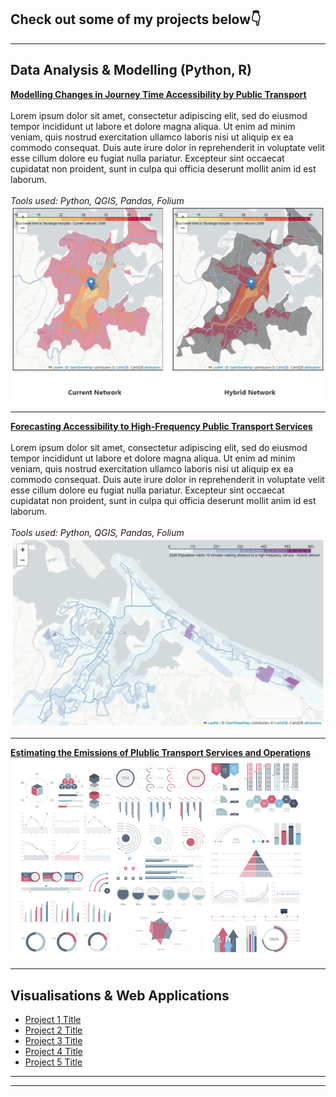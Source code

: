 ## Check out some of my projects below👇

---

## Data Analysis & Modelling (Python, R) 

**[Modelling Changes in Journey Time Accessibility by Public Transport](/sample_page)**
<br><br>
Lorem ipsum dolor sit amet, consectetur adipiscing elit, sed do eiusmod tempor incididunt ut labore et dolore magna aliqua. Ut enim ad minim veniam, quis nostrud exercitation ullamco laboris nisi ut aliquip ex ea commodo consequat. Duis aute irure dolor in reprehenderit in voluptate velit esse cillum dolore eu fugiat nulla pariatur. Excepteur sint occaecat cupidatat non proident, sunt in culpa qui officia deserunt mollit anim id est laborum.
<br><br>
_Tools used: Python, QGIS, Pandas, Folium_
<br>
<img src="images/accessibility.PNG?raw=true"/>

---
**[Forecasting Accessibility to High-Frequency Public Transport Services](/pdf/sample_presentation.pdf)**
<br><br>
Lorem ipsum dolor sit amet, consectetur adipiscing elit, sed do eiusmod tempor incididunt ut labore et dolore magna aliqua. Ut enim ad minim veniam, quis nostrud exercitation ullamco laboris nisi ut aliquip ex ea commodo consequat. Duis aute irure dolor in reprehenderit in voluptate velit esse cillum dolore eu fugiat nulla pariatur. Excepteur sint occaecat cupidatat non proident, sunt in culpa qui officia deserunt mollit anim id est laborum.
<br><br>
_Tools used: Python, QGIS, Pandas, Folium_
<br>
<img src="images/walking_time.PNG?raw=true"/>

---
**[Estimating the Emissions of Plublic Transport Services and Operations](http://example.com/)**
<img src="images/dummy_thumbnail.jpg?raw=true"/>

---

## Visualisations & Web Applications

- [Project 1 Title](http://example.com/)
- [Project 2 Title](http://example.com/)
- [Project 3 Title](http://example.com/)
- [Project 4 Title](http://example.com/)
- [Project 5 Title](http://example.com/)

---




---

